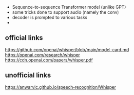- Sequence-to-sequence Transformer model (unlike GPT)
- some tricks done to support audio (namely the conv)
- decoder is prompted to various tasks
- 

## official links

https://github.com/openai/whisper/blob/main/model-card.md
https://openai.com/research/whisper
https://cdn.openai.com/papers/whisper.pdf

## unofficial links 

https://anwarvic.github.io/speech-recognition/Whisper
